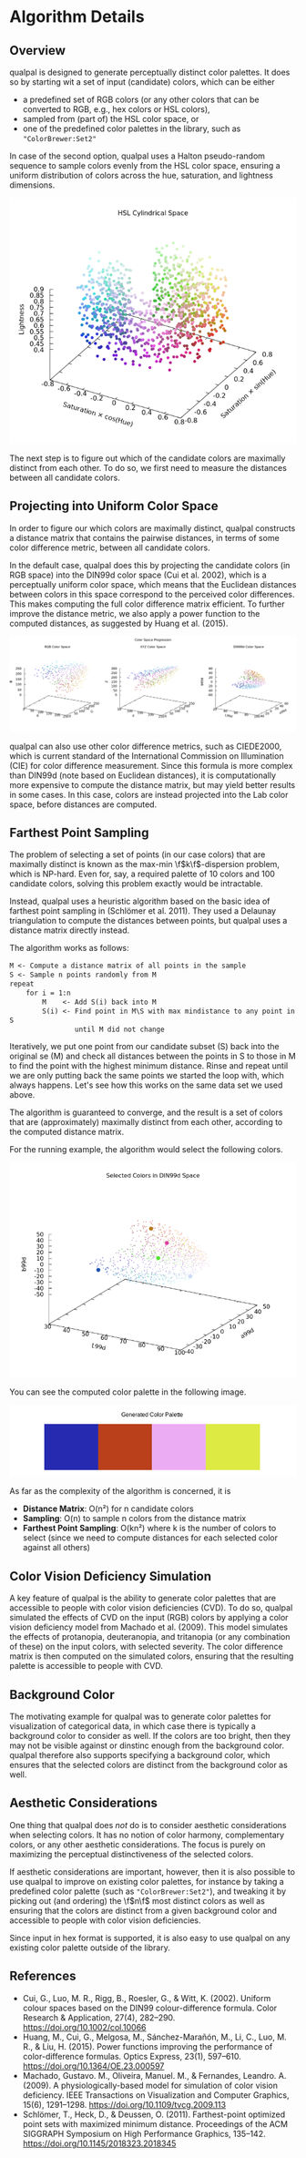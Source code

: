 # Algorithm Details

## Overview

qualpal is designed to generate perceptually distinct color
palettes. It does so by starting wit a set of input (candidate) colors,
which can be either

- a predefined set of RGB colors (or any other colors that can be converted to RGB,
  e.g., hex colors or HSL colors),
- sampled from (part of) the HSL color space, or
- one of the predefined color palettes in the library, such as
  `"ColorBrewer:Set2"`

In case of the second option, qualpal uses a Halton pseudo-random sequence
to sample colors evenly from the HSL color space, ensuring a uniform distribution
of colors across the hue, saturation, and lightness dimensions.

![HSL color space](images/hsl_sampling.png)

The next step is to figure out which of the candidate colors are
maximally distinct from each other. To do so, we first need to measure
the distances between all candidate colors.

## Projecting into Uniform Color Space

In order to figure our which colors are maximally distinct, qualpal
constructs a distance matrix that contains the pairwise distances,
in terms of some color difference metric, between all candidate colors.

In the default case, qualpal does this by projecting the candidate colors (in
RGB space) into the DIN99d color space (Cui et al. 2002), which is a
perceptually uniform color space, which means that the Euclidean distances
between colors in this space correspond to the perceived color differences.
This makes computing the full color difference matrix efficient.
To further improve the distance metric, we also apply a power
function to the computed distances, as suggested by Huang et al. (2015).

![Projections](images/color_space_progression.png)

qualpal can also use other color difference metrics, such as
CIEDE2000, which is current standard of the International Commission on
Illumination (CIE) for color difference measurement. Since this
formula is more complex than DIN99d (note based on Euclidean distances),
it is computationally more expensive to compute the distance matrix, but
may yield better results in some cases. In this case, colors are
instead projected into the Lab color space, before distances are
computed.

## Farthest Point Sampling

The problem of selecting a set of points (in our case colors) that are
maximally distinct is known as the max-min \f$k\f$-dispersion problem, which is
NP-hard. Even for, say, a required palette of 10 colors and 100 candidate
colors, solving this problem exactly would be intractable.

Instead, qualpal uses a heuristic algorithm based on the
basic idea of farthest point sampling in (Schlömer et al. 2011).
They used a Delaunay triangulation to compute the distances between
points, but qualpal uses a distance matrix directly instead.

The algorithm works as follows:

```
M <- Compute a distance matrix of all points in the sample
S <- Sample n points randomly from M
repeat
    for i = 1:n
        M    <- Add S(i) back into M
        S(i) <- Find point in M\S with max mindistance to any point in S
                until M did not change
```

Iteratively, we put one point from our candidate subset (S) back into the
original se (M) and check all distances between the points in S to those in
M to find the point with the highest minimum distance. Rinse and repeat until
we are only putting back the same points we started the loop with, which
always happens. Let's see how this works on the same data set we used above.

The algorithm is guaranteed to converge, and the result is a set of colors that
are (approximately) maximally distinct from each other, according to the
computed distance matrix.

For the running example, the algorithm would select the following colors.

![Selected colors](images/selected_colors.png)

You can see the computed color palette in the following image.

![Projections](images/palette_strip.png)

As far as the complexity of the algorithm is concerned, it is

- **Distance Matrix**: O(n²) for n candidate colors
- **Sampling**: O(n) to sample n colors from the distance matrix
- **Farthest Point Sampling**: O(kn²) where k is the number of colors to select
  (since we need to compute distances for each selected color against all others)

## Color Vision Deficiency Simulation

A key feature of qualpal is the ability to generate color palettes
that are accessible to people with color vision deficiencies (CVD).
To do so, qualpal simulated the effects of CVD on the input (RGB) colors
by applying a color vision deficiency model from Machado et al. (2009).
This model simulates the effects of protanopia, deuteranopia, and tritanopia
(or any combination of these) on the input colors, with selected severity.
The color difference matrix is then computed on the simulated colors,
ensuring that the resulting palette is accessible to people with CVD.

## Background Color

The motivating example for qualpal was to generate color palettes
for visualization of categorical data, in which case
there is typically a background color to consider as well. If
the colors are too bright, then they may not be visible against or dinstinc
enough from the background color. qualpal therefore also supports
specifying a background color, which ensures that the
selected colors are distinct from the background color as well.

## Aesthetic Considerations

One thing that qualpal does _not_ do is to consider aesthetic
considerations when selecting colors. It has no notion of
color harmony, complementary colors, or any other aesthetic
considerations. The focus is purely on maximizing the perceptual
distinctiveness of the selected colors.

If aesthetic considerations are important, however, then it is
also possible to use qualpal to improve on existing color palettes, for
instance by taking a predefined color palette (such as `"ColorBrewer:Set2"`),
and tweaking it by picking out (and ordering) the \f$n\f$ most distinct colors
as well as ensuring that the colors are distinct from a given background color
and accessible to people with color vision deficiencies.

Since input in hex format is supported, it is also easy to use qualpal
on any existing color palette outside of the library.

## References

- Cui, G., Luo, M. R., Rigg, B., Roesler, G., & Witt, K. (2002). Uniform
  colour spaces based on the DIN99 colour-difference formula. Color Research &
  Application, 27(4), 282–290. <https://doi.org/10.1002/col.10066>
- Huang, M., Cui, G., Melgosa, M., Sánchez-Marañón, M., Li, C., Luo, M. R., & Liu, H.
  (2015). Power functions improving the performance of color-difference formulas.
  Optics Express, 23(1), 597–610. <https://doi.org/10.1364/OE.23.000597>
- Machado, Gustavo. M., Oliveira, Manuel. M., & Fernandes, Leandro. A. (2009).
  A physiologically-based model for simulation of color vision deficiency.
  IEEE Transactions on Visualization and Computer Graphics, 15(6), 1291–1298.
  <https://doi.org/10.1109/tvcg.2009.113>
- Schlömer, T., Heck, D., & Deussen, O. (2011). Farthest-point optimized point
  sets with maximized minimum distance. Proceedings of the ACM SIGGRAPH
  Symposium on High Performance Graphics, 135–142.
  <https://doi.org/10.1145/2018323.2018345>
